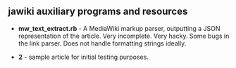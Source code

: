 ## jawiki auxiliary programs and resources

* **mw_text_extract.rb** - A MediaWiki markup parser, outputting a JSON representation of the article. Very incomplete. Very hacky. Some bugs in the link parser. Does not handle formatting strings ideally.

* **2** - sample article for initial testing purposes.
